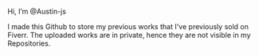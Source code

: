 Hi, I’m @Austin-js

I made this Github to store my previous works that I've previously sold on Fiverr. The uploaded works are in private, hence they are not visible in my Repositories.
